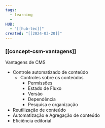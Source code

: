 ```yaml
---
tags:
  - learning
  - 
HUB:
  - "[[hub-tec]]"
created: "[[2024-03-20]]"
---
```

### [[concept-csm-vantagens]]


Vantagens de CMS
- Controle automatizado de conteúdo
	- Controles sobre os conteúdos
		- Permissões
		- Estado de Fluxo
		- Versão
		- Dependência
		- Pesquisa e organização
- Reutilização de conteúdo
- Automatização e Agregação de conteúdo
- Eficiência editorial